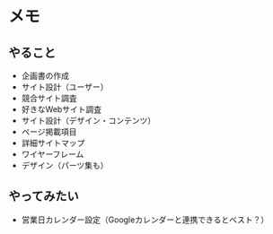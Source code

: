 # メモ

## やること
- 企画書の作成
- サイト設計（ユーザー）
- 競合サイト調査
- 好きなWebサイト調査
- サイト設計（デザイン・コンテンツ）
- ページ掲載項目
- 詳細サイトマップ
- ワイヤーフレーム
- デザイン（パーツ集も）

## やってみたい
- 営業日カレンダー設定（Googleカレンダーと連携できるとベスト？）
